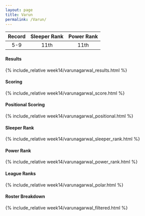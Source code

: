 ```yaml
---
layout: page
title: Varun
permalink: /Varun/
---
```


Record | Sleeper Rank | Power Rank               
:--: | :--: | :--:
5-9 | 11th | 11th   

#### Results
{% include_relative week14/varunagarwal_results.html %}

#### Scoring
{% include_relative week14/varunagarwal_score.html %}

#### Positional Scoring
{% include_relative week14/varunagarwal_positional.html %}

#### Sleeper Rank
{% include_relative week14/varunagarwal_sleeper_rank.html %}

#### Power Rank
{% include_relative week14/varunagarwal_power_rank.html %}

#### League Ranks
{% include_relative week14/varunagarwal_polar.html %}

#### Roster Breakdown
{% include_relative week14/varunagarwal_filtered.html %}
